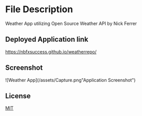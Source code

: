 # File Description

Weather App utilizing Open Source Weather API by Nick Ferrer

## Deployed Application link

https://nbfxsuccess.github.io/weatherrepo/


## Screenshot
![Weather App](/assets/Capture.png"Application Screenshot")


## License
[MIT](https://choosealicense.com/licenses/mit/)